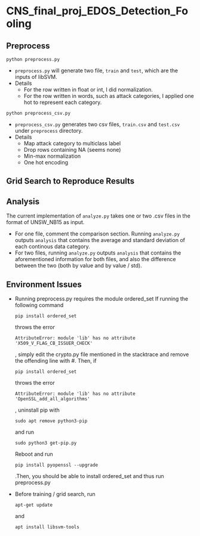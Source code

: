 # CNS_final_proj_EDOS_Detection_Fooling
## Preprocess
```shell
python preprocess.py
```
* `preprocess.py` will generate two file, `train` and `test`, which are the inputs of libSVM.
* Details
  * For the row written in float or int, I did normalization.
  * For the row written in words, such as attack categories, I applied one hot to represent each category.

```shell
python preprocess_csv.py
```
* `preprocess_csv.py` generates two csv files, `train.csv` and `test.csv` under `preprocess` directory.
* Details
  * Map attack category to multiclass label 
  * Drop rows containing NA (seems none)
  * Min-max normalization
  * One hot encoding

## Grid Search to Reproduce Results

## Analysis
The current implementation of `analyze.py` takes one or two .csv files in the format of UNSW_NB15 as input. 
* For one file, comment the comparison section. Running `analyze.py` outputs `analysis` that contains the average and standard deviation of each continous data category.
* For two files, running `analyze.py` outputs `analysis` that contains the aforementioned information for both files, and also the difference between the two (both by value and by value / std).

## Environment Issues
* Running preprocess.py requires the module ordered_set
    If running the following command
    ```shell
    pip install ordered_set
    ```
    throws the error
    ```shell
    AttributeError: module 'lib' has no attribute 'X509_V_FLAG_CB_ISSUER_CHECK'
    ```
    , simply edit the crypto.py file mentioned in the stacktrace and remove the offending line with #.
    Then, if 
    ```shell
    pip install ordered_set
    ```
    throws the error
    ```shell
    AttributeError: module 'lib' has no attribute 'OpenSSL_add_all_algorithms'
    ```
    , uninstall pip with
    ```shell
    sudo apt remove python3-pip
    ```
    and run 
    ```shell
    sudo python3 get-pip.py
    ```
    Reboot and run 
    ```shell
    pip install pyopenssl --upgrade
    ```
    .Then, you should be able to install ordered_set and thus run preprocess.py

* Before training / grid search, run
    ```shell
    apt-get update
    ```
    and
    ``` shell
    apt install libsvm-tools
    ```
